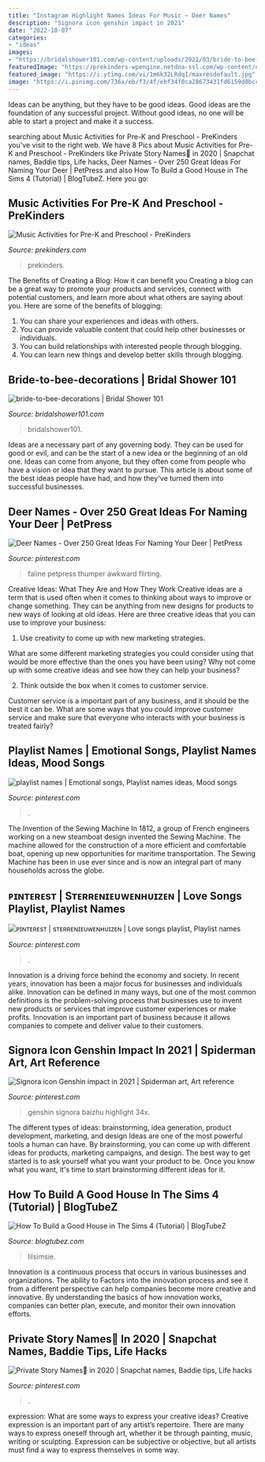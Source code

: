 ```yaml
---
title: "Instagram Highlight Names Ideas For Music ~ Deer Names"
description: "Signora icon genshin impact in 2021"
date: "2022-10-07"
categories:
- "ideas"
images:
- "https://bridalshower101.com/wp-content/uploads/2021/03/bride-to-bee-decorations.jpg"
featuredImage: "https://prekinders-wpengine.netdna-ssl.com/wp-content/uploads/2012/08/music-centerA.jpg"
featured_image: "https://i.ytimg.com/vi/1m6k32LRdqI/maxresdefault.jpg"
image: "https://i.pinimg.com/736x/eb/f3/4f/ebf34f0ca28673431fd6159d0bcc98d4.jpg"
---
```



Ideas can be anything, but they have to be good ideas. Good ideas are the foundation of any successful project. Without good ideas, no one will be able to start a project and make it a success.

	

		
searching about Music Activities for Pre-K and Preschool - PreKinders you've visit to the right web. We have 8 Pics about Music Activities for Pre-K and Preschool - PreKinders like Private Story Names💜 in 2020 | Snapchat names, Baddie tips, Life hacks, Deer Names - Over 250 Great Ideas For Naming Your Deer | PetPress and also How To Build a Good House in The Sims 4 (Tutorial) | BlogTubeZ. Here you go:
		
    
## Music Activities For Pre-K And Preschool - PreKinders

<img loading=lazy src="https://prekinders-wpengine.netdna-ssl.com/wp-content/uploads/2012/08/music-centerA.jpg" onerror="this.onerror=null;this.src='https://tse4.mm.bing.net/th?id=OIP.uPhzbyhjqTQHbgtIqSvPnwHaM5&amp;pid=15.1';" alt="Music Activities for Pre-K and Preschool - PreKinders">

_Source: prekinders.com_

>prekinders. 

	

The Benefits of Creating a Blog: How it can benefit you
Creating a blog can be a great way to promote your products and services, connect with potential customers, and learn more about what others are saying about you. Here are some of the benefits of blogging:
1. You can share your experiences and ideas with others.
2. You can provide valuable content that could help other businesses or individuals.
3. You can build relationships with interested people through blogging.
4. You can learn new things and develop better skills through blogging.

    
## Bride-to-bee-decorations | Bridal Shower 101

<img loading=lazy src="https://bridalshower101.com/wp-content/uploads/2021/03/bride-to-bee-decorations.jpg" onerror="this.onerror=null;this.src='https://tse4.mm.bing.net/th?id=OIP.wd-dBxKxG0CHXrzwb4Ug4QHaIm&amp;pid=15.1';" alt="bride-to-bee-decorations | Bridal Shower 101">

_Source: bridalshower101.com_

>bridalshower101. 

	

Ideas are a necessary part of any governing body. They can be used for good or evil, and can be the start of a new idea or the beginning of an old one. Ideas can come from anyone, but they often come from people who have a vision or idea that they want to pursue. This article is about some of the best ideas people have had, and how they've turned them into successful businesses.

    
## Deer Names - Over 250 Great Ideas For Naming Your Deer | PetPress

<img loading=lazy src="https://i.pinimg.com/736x/56/c5/6b/56c56b4e066ad9d80554328a42cd5566.jpg" onerror="this.onerror=null;this.src='https://tse3.mm.bing.net/th?id=OIP.WefIlxFbRlYA29e5xUlF-wHaEI&amp;pid=15.1';" alt="Deer Names - Over 250 Great Ideas For Naming Your Deer | PetPress">

_Source: pinterest.com_

>faline petpress thumper awkward flirting. 

	

Creative Ideas: What They Are and How They Work
Creative ideas are a term that is used often when it comes to thinking about ways to improve or change something. They can be anything from new designs for products to new ways of looking at old ideas. Here are three creative ideas that you can use to improve your business:
1) Use creativity to come up with new marketing strategies.

What are some different marketing strategies you could consider using that would be more effective than the ones you have been using? Why not come up with some creative ideas and see how they can help your business?

2) Think outside the box when it comes to customer service.

Customer service is a important part of any business, and it should be the best it can be. What are some ways that you could improve customer service and make sure that everyone who interacts with your business is treated fairly?

    
## Playlist Names | Emotional Songs, Playlist Names Ideas, Mood Songs

<img loading=lazy src="https://i.pinimg.com/736x/02/c2/8b/02c28bc98cdfc526a061bd5b109f9e8e.jpg" onerror="this.onerror=null;this.src='https://tse4.mm.bing.net/th?id=OIP.560CO3HK0wPY0Aie36SAhQHaQB&amp;pid=15.1';" alt="playlist names | Emotional songs, Playlist names ideas, Mood songs">

_Source: pinterest.com_

>. 

	

The Invention of the Sewing Machine
In 1812, a group of French engineers working on a new steamboat design invented the Sewing Machine. The machine allowed for the construction of a more efficient and comfortable boat, opening up new opportunities for maritime transportation. The Sewing Machine has been in use ever since and is now an integral part of many households across the globe.

    
## ᴘɪɴᴛᴇʀᴇsᴛ | Sᴛᴇʀʀᴇɴɪᴇᴜᴡᴇɴʜᴜɪᴢᴇɴ | Love Songs Playlist, Playlist Names

<img loading=lazy src="https://i.pinimg.com/736x/eb/f3/4f/ebf34f0ca28673431fd6159d0bcc98d4.jpg" onerror="this.onerror=null;this.src='https://tse4.mm.bing.net/th?id=OIP.ngGaJ8umHhZZS1Kwo7ElXAHaMO&amp;pid=15.1';" alt="ᴘɪɴᴛᴇʀᴇsᴛ | sᴛᴇʀʀᴇɴɪᴇᴜᴡᴇɴʜᴜɪᴢᴇɴ | Love songs playlist, Playlist names">

_Source: pinterest.com_

>. 

	

Innovation is a driving force behind the economy and society. In recent years, innovation has been a major focus for businesses and individuals alike. Innovation can be defined in many ways, but one of the most common definitions is the problem-solving process that businesses use to invent new products or services that improve customer experiences or make profits. Innovation is an important part of business because it allows companies to compete and deliver value to their customers.

    
## Signora Icon Genshin Impact In 2021 | Spiderman Art, Art Reference

<img loading=lazy src="https://i.pinimg.com/736x/c1/a3/9e/c1a39e1d091919361e2a78d15c6aab5c.jpg" onerror="this.onerror=null;this.src='https://tse1.mm.bing.net/th?id=OIP.uNWf6KAsnmwIDTsSWHiS1QHaHa&amp;pid=15.1';" alt="Signora icon Genshin impact in 2021 | Spiderman art, Art reference">

_Source: pinterest.com_

>genshin signora baizhu highlight 34x. 

	

The different types of ideas: brainstorming, idea generation, product development, marketing, and design
Ideas are one of the most powerful tools a human can have. By brainstorming, you can come up with different ideas for products, marketing campaigns, and design. The best way to get started is to ask yourself what you want your product to be. Once you know what you want, it's time to start brainstorming different ideas for it.

    
## How To Build A Good House In The Sims 4 (Tutorial) | BlogTubeZ

<img loading=lazy src="https://i.ytimg.com/vi/1m6k32LRdqI/maxresdefault.jpg" onerror="this.onerror=null;this.src='https://tse2.mm.bing.net/th?id=OIP.VwwliFkkyPJXozbcZeTxSgHaEK&amp;pid=15.1';" alt="How To Build a Good House in The Sims 4 (Tutorial) | BlogTubeZ">

_Source: blogtubez.com_

>lilsimsie. 

	

Innovation is a continuous process that occurs in various businesses and organizations. The ability to Factors into the innovation process and see it from a different perspective can help companies become more creative and innovative. By understanding the basics of how innovation works, companies can better plan, execute, and monitor their own innovation efforts.

    
## Private Story Names💜 In 2020 | Snapchat Names, Baddie Tips, Life Hacks

<img loading=lazy src="https://i.pinimg.com/736x/34/13/f1/3413f1c281cfecf0d7fb04064139b4c3.jpg" onerror="this.onerror=null;this.src='https://tse4.mm.bing.net/th?id=OIP.pm6tSlMJl_Prjd-cs_CMVwHaJQ&amp;pid=15.1';" alt="Private Story Names💜 in 2020 | Snapchat names, Baddie tips, Life hacks">

_Source: pinterest.com_

>. 

	

expression: What are some ways to express your creative ideas?
Creative expression is an important part of any artist’s repertoire. There are many ways to express oneself through art, whether it be through painting, music, writing or sculpting. Expression can be subjective or objective, but all artists must find a way to express themselves in some way.

